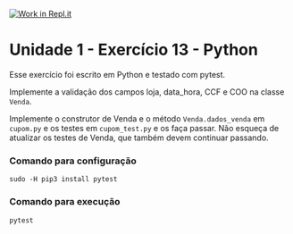 [![Work in Repl.it](https://classroom.github.com/assets/work-in-replit-14baed9a392b3a25080506f3b7b6d57f295ec2978f6f33ec97e36a161684cbe9.svg)](https://classroom.github.com/online_ide?assignment_repo_id=3382973&assignment_repo_type=AssignmentRepo)
# Unidade 1 - Exercício 13 - Python
Esse exercício foi escrito em Python e testado com pytest.

Implemente a validação dos campos loja, data_hora, CCF e COO na classe `Venda`.

Implemente o construtor de Venda e o método `Venda.dados_venda` em `cupom.py` e os testes em `cupom_test.py` e os faça passar. Não esqueça de atualizar os testes de Venda, que também devem continuar passando.

### Comando para configuração
`sudo -H pip3 install pytest`

### Comando para execução
`pytest`
